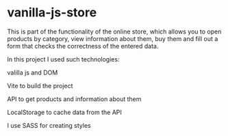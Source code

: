 # vanilla-js-store
This is part of the functionality of the online store, which allows you to open products by category, view information about them, buy them and fill out a form that checks the correctness of the entered data.


In this project I used such technologies:


valilla js and DOM


Vite to build the project


API to get products and information about them


LocalStorage to cache data from the API


I use SASS  for creating styles 
